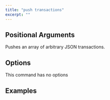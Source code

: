 ```yaml
---
title: "push transactions"
excerpt: ""
---
```

## Positional Arguments
Pushes an array of arbitrary JSON transactions.
## Options
This command has no options
## Examples
